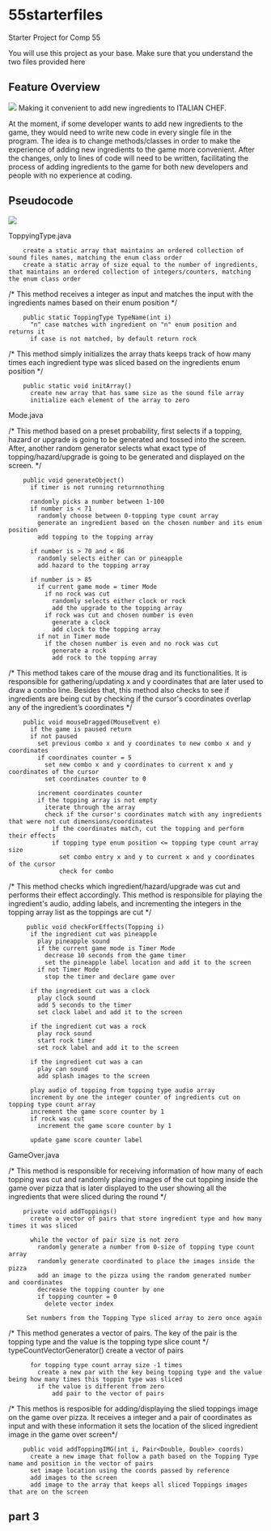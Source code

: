 # 55starterfiles
Starter Project for Comp 55

You will use this project as your base.
Make sure that you understand the two files provided here

## Feature Overview
![](media/55GroupProjectUML.jpg)
Making it convenient to add new ingredients to ITALIAN CHEF.

At the moment, if some developer wants to add new ingredients to the game, they would need to write new code in every single file in the program. The idea is to change methods/classes in order to make the experience of adding new ingredients to the game more convenient. After the changes, only to lines of code will need to be written, facilitating the process of adding ingredients to the game for both new developers and people with no experience at coding.

## Pseudocode 
![](media/55GroupProjectSequenceDiagram.png)

ToppyingType.java

        create a static array that maintains an ordered collection of sound files names, matching the enum class order
        create a static array of size equal to the number of ingredients, that maintains an ordered collection of integers/counters, matching the enum class order 
        
        
 /* This method receives a integer as input and matches the input with the ingredients names based on their enum position */
 
        public static ToppingType TypeName(int i)
          "n" case matches with ingredient on "n" enum position and returns it
          if case is not matched, by default return rock
        
  
/* This method simply initializes the array thats keeps track of how many times each ingredient type was sliced based on the ingredients enum position */

        public static void initArray()
          create new array that has same size as the sound file array
          initialize each element of the array to zero
  
  
  
 Mode.java
 
/* This method based on a preset probability, first selects if a topping, hazard or upgrade is going to be generated and tossed into the screen. After, another random generator selects what exact type of topping/hazard/upgrade is going to be generated and displayed on the screen. */

        public void generateObject()
          if timer is not running returnnothing
          
          randomly picks a number between 1-100
          if number is < 71
            randomly choose between 0-topping type count array
            generate an ingredient based on the chosen number and its enum position
            add topping to the topping array

          if number is > 70 and < 86
            randomly selects either can or pineapple
            add hazard to the topping array

          if number is > 85
            if current game mode = timer Mode
              if no rock was cut
                randomly selects either clock or rock
                add the upgrade to the topping array
              if rock was cut and chosen number is even
                generate a clock 
                add clock to the topping array
            if not in Timer mode
              if the chosen number is even and no rock was cut
                generate a rock 
                add rock to the topping array
        
        
  
  
/* This method takes care of the mouse drag and its functionalities. It is responsible for gathering/updating x and y coordinates that are later used to draw a combo line. Besides that, this method also checks to see if ingredients are being cut by checking if the cursor's coordinates overlap any of the ingredient’s coordinates */
 
        public void mouseDragged(MouseEvent e)
          if the game is paused return
          if not paused
            set previous combo x and y coordinates to new combo x and y coordinates
            if coordinates counter = 5
              set new combo x and y coordinates to current x and y coordinates of the cursor
              set coordinates counter to 0

            increment coordinates counter 
            if the topping array is not empty
              iterate through the array 
              check if the cursor's coordinates match with any ingredients that were not cut dimensions/coordinates
                if the coordinates match, cut the topping and perform their effects
                if topping type enum position <= topping type count array size
                  set combo entry x and y to current x and y coordinates of the cursor
                  check for combo
        
        
/* This method checks which ingredient/hazard/upgrade was cut and performs their effect accordingly. This method is responsible for playing the ingredient's audio, adding labels, and incrementing the integers in the topping array list as the toppings are cut */

         public void checkForEffects(Topping i)
          if the ingredient cut was pineapple
            play pineapple sound
            if the current game mode is Timer Mode
              decrease 10 seconds from the game timer
              set the pineapple label location and add it to the screen
            if not Timer Mode
              stop the timer and declare game over

          if the ingredient cut was a clock
            play clock sound
            add 5 seconds to the timer
            set clock label and add it to the screen

          if the ingredient cut was a rock
            play rock sound
            start rock timer
            set rock label and add it to the screen

          if the ingredient cut was a can
            play can sound
            add splash images to the screen

          play audio of topping from topping type audio array 
          increment by one the integer counter of ingredients cut on topping type count array
          increment the game score counter by 1
          if rock was cut
            increment the game score counter by 1

          update game score counter label
  
  
  
GameOver.java

/* This method is responsible for receiving information of how many of each topping was cut and randomly placing images of the cut topping inside the game over pizza that is later displayed to the user showing all the ingredients that were sliced during the round */

        private void addToppings()
          create a vector of pairs that store ingredient type and how many times it was sliced

          while the vector of pair size is not zero
            randomly generate a number from 0-size of topping type count array
            randomly generate coordinated to place the images inside the pizza
            add an image to the pizza using the random generated number and coordinates
            decrease the topping counter by one
            if topping counter = 0
              delete vector index
            
         Set numbers from the Topping Type sliced array to zero once again
  
  
/* This method generates a vector of pairs. The key of the pair is the topping type and the value is the topping type slice count */
        typeCountVectorGenerator()
          create a vector of pairs

          for topping type count array size -1 times
            create a new par with the key being topping type and the value being how many times this toppin type was sliced
            if the value is different from zero
                add pair to the vector of pairs
                

/* This methos is resposible for adding/displaying the slied toppings image on the game over pizza. It receives a integer and a pair of coordinates as input and with these information it sets the location of the sliced ingredient image in the game over screen*/

        public void addToppingIMG(int i, Pair<Double, Double> coords)
          create a new image that follow a path based on the Topping Type name and position in the vector of pairs
          set image location using the coords passed by reference
          add images to the screen
          add image to the array that keeps all sliced Toppings images that are on the screen
          


## part 3
